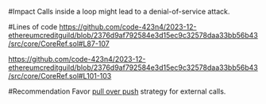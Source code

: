 #Impact
Calls inside a loop might lead to a denial-of-service attack.

#Lines of code
https://github.com/code-423n4/2023-12-ethereumcreditguild/blob/2376d9af792584e3d15ec9c32578daa33bb56b43/src/core/CoreRef.sol#L87-107

https://github.com/code-423n4/2023-12-ethereumcreditguild/blob/2376d9af792584e3d15ec9c32578daa33bb56b43/src/core/CoreRef.sol#L101-103

#Recommendation
Favor [pull over push](https://github.com/ethereum/wiki/wiki/Safety#favor-pull-over-push-for-external-calls) strategy for external calls.